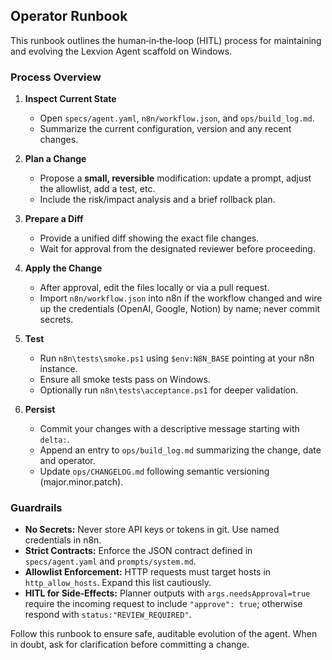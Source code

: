 ## Operator Runbook

This runbook outlines the human‑in‑the‑loop (HITL) process for maintaining and evolving the Lexvion Agent scaffold on Windows.

### Process Overview

1. **Inspect Current State**  
   - Open `specs/agent.yaml`, `n8n/workflow.json`, and `ops/build_log.md`.  
   - Summarize the current configuration, version and any recent changes.

2. **Plan a Change**  
   - Propose a **small, reversible** modification: update a prompt, adjust the allowlist, add a test, etc.  
   - Include the risk/impact analysis and a brief rollback plan.

3. **Prepare a Diff**  
   - Provide a unified diff showing the exact file changes.  
   - Wait for approval from the designated reviewer before proceeding.

4. **Apply the Change**  
   - After approval, edit the files locally or via a pull request.  
   - Import `n8n/workflow.json` into n8n if the workflow changed and wire up the credentials (OpenAI, Google, Notion) by name; never commit secrets.

5. **Test**  
   - Run `n8n\tests\smoke.ps1` using `$env:N8N_BASE` pointing at your n8n instance.  
   - Ensure all smoke tests pass on Windows.  
   - Optionally run `n8n\tests\acceptance.ps1` for deeper validation.

6. **Persist**  
   - Commit your changes with a descriptive message starting with `delta:`.  
   - Append an entry to `ops/build_log.md` summarizing the change, date and operator.  
   - Update `ops/CHANGELOG.md` following semantic versioning (major.minor.patch).

### Guardrails

- **No Secrets:** Never store API keys or tokens in git. Use named credentials in n8n.  
- **Strict Contracts:** Enforce the JSON contract defined in `specs/agent.yaml` and `prompts/system.md`.  
- **Allowlist Enforcement:** HTTP requests must target hosts in `http_allow_hosts`. Expand this list cautiously.  
- **HITL for Side‑Effects:** Planner outputs with `args.needsApproval=true` require the incoming request to include `"approve": true`; otherwise respond with `status:"REVIEW_REQUIRED"`.

Follow this runbook to ensure safe, auditable evolution of the agent. When in doubt, ask for clarification before committing a change.